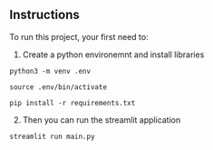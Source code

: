 ## Instructions


To run this project, your first need to:

1. Create a python environemnt and install libraries

`python3 -m venv .env`

`source .env/bin/activate`

`pip install -r requirements.txt`

2. Then you can run the streamlit application

`streamlit run main.py`
